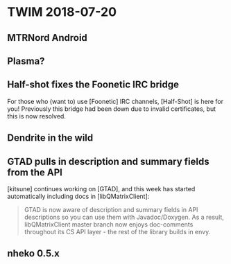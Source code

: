 # TWIM 2018-07-20

## MTRNord Android

## Plasma?

## Half-shot fixes the Foonetic IRC bridge

For those who (want to) use [Foonetic] IRC channels, [Half-Shot] is here for you! Previously this bridge had been down due to invalid certificates, but this is now resolved.

## Dendrite in the wild

## GTAD pulls in description and summary fields from the API

[kitsune] continues working on [GTAD], and this week has started automatically including docs in [libQMatrixClient]:

> GTAD is now aware of description and summary fields in API descriptions so you can use them with Javadoc/Doxygen. As a result, libQMatrixClient master branch now enjoys doc-comments throughout its CS API layer - the rest of the library builds in envy.

## nheko 0.5.x